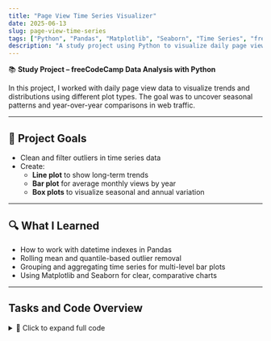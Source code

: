 ```yaml
---
title: "Page View Time Series Visualizer"
date: 2025-06-13
slug: page-view-time-series
tags: ["Python", "Pandas", "Matplotlib", "Seaborn", "Time Series", "freeCodeCamp"]
description: "A study project using Python to visualize daily page views with line, bar, and box plots."
---
```


📚 **Study Project – freeCodeCamp Data Analysis with Python**

In this project, I worked with daily page view data to visualize trends and distributions using different plot types. The goal was to uncover seasonal patterns and year-over-year comparisons in web traffic.

---

## 🎯 Project Goals
- Clean and filter outliers in time series data
- Create:
  - **Line plot** to show long-term trends
  - **Bar plot** for average monthly views by year
  - **Box plots** to visualize seasonal and annual variation
---

## 🔍 What I Learned
- How to work with datetime indexes in Pandas
- Rolling mean and quantile-based outlier removal
- Grouping and aggregating time series for multi-level bar plots
- Using Matplotlib and Seaborn for clear, comparative charts

---

## Tasks and Code Overview

<details><summary>📜 Click to expand full code</summary>

```python
import matplotlib.pyplot as plt
import pandas as pd
import seaborn as sns

# Load data
df = pd.read_csv("fcc-forum-pageviews.csv", index_col="date", parse_dates=True)

# Clean data (remove top and bottom 2.5%)
df = df[(df["value"] >= df["value"].quantile(0.025)) & 
        (df["value"] <= df["value"].quantile(0.975))]

# Line plot
def draw_line_plot():
    fig, ax = plt.subplots(figsize=(14,6))
    ax.plot(df.index, df["value"], color="red", linewidth=1)
    ax.set_title("Daily freeCodeCamp Forum Page Views 5/2016–12/2019")
    ax.set_xlabel("Date")
    ax.set_ylabel("Page Views")
    fig.savefig("line_plot.png")
    return fig

# Bar plot
def draw_bar_plot():
    df_bar = df.copy()
    df_bar["year"] = df_bar.index.year
    df_bar["month"] = df_bar.index.strftime('%B')
    df_bar["month_num"] = df_bar.index.month
    df_bar = df_bar.sort_values("month_num")

    df_grouped = df_bar.groupby(["year", "month"]).mean(numeric_only=True).reset_index()

    fig = sns.catplot(
        data=df_grouped, kind="bar",
        x="year", y="value", hue="month",
        height=6, aspect=2
    ).fig

    fig.savefig("bar_plot.png")
    return fig

# Box plots
def draw_box_plot():
    df_box = df.copy()
    df_box.reset_index(inplace=True)
    df_box["year"] = df_box["date"].dt.year
    df_box["month"] = df_box["date"].dt.strftime("%b")
    df_box["month_num"] = df_box["date"].dt.month
    df_box = df_box.sort_values("month_num")

    fig, (ax1, ax2) = plt.subplots(1, 2, figsize=(15,5))
    sns.boxplot(x="year", y="value", data=df_box, ax=ax1)
    ax1.set_title("Year-wise Box Plot (Trend)")
    ax1.set_xlabel("Year")
    ax1.set_ylabel("Page Views")

    sns.boxplot(x="month", y="value", data=df_box, ax=ax2)
    ax2.set_title("Month-wise Box Plot (Seasonality)")
    ax2.set_xlabel("Month")
    ax2.set_ylabel("Page Views")

    fig.savefig("box_plot.png")
    return fig
